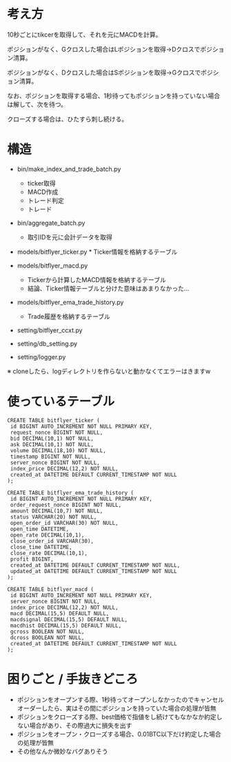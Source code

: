 # 考え方

10秒ごとにtikcerを取得して、それを元にMACDを計算。

ポジションがなく、Gクロスした場合はLポジションを取得→Dクロスでポジション清算。

ポジションがなく、Dクロスした場合はSポジションを取得→Gクロスでポジション清算。

なお、ポジションを取得する場合、1秒待ってもポジションを持っていない場合は解して、次を待つ。

クローズする場合は、ひたすら刺し続ける。


# 構造

* bin/make_index_and_trade_batch.py
    * ticker取得
    * MACD作成
    * トレード判定
    * トレード
* bin/aggregate_batch.py
    * 取引IDを元に会計データを取得

* models/bitflyer_ticker.py
       * Ticker情報を格納するテーブル
* models/bitflyer_macd.py
    * Tickerから計算したMACD情報を格納するテーブル
    * 結論、Ticker情報テーブルと分けた意味はあまりなかった...
* models/bitflyer_ema_trade_history.py
    * Trade履歴を格納するテーブル

* setting/bitflyer_ccxt.py
* setting/db_setting.py
* setting/logger.py

※ cloneしたら、logディレクトリを作らないと動かなくてエラーはきますw

# 使っているテーブル

```
CREATE TABLE bitflyer_ticker (
 id BIGINT AUTO_INCREMENT NOT NULL PRIMARY KEY,
 request_nonce BIGINT NOT NULL,
 bid DECIMAL(10,1) NOT NULL,
 ask DECIMAL(10,1) NOT NULL,
 volume DECIMAL(18,10) NOT NULL,
 timestamp BIGINT NOT NULL,
 server_nonce BIGINT NOT NULL,
 index_price DECIMAL(12,2) NOT NULL,
 created_at DATETIME DEFAULT CURRENT_TIMESTAMP NOT NULL
);
```
```
CREATE TABLE bitflyer_ema_trade_history (
 id BIGINT AUTO_INCREMENT NOT NULL PRIMARY KEY,
 order_request_nonce BIGINT NOT NULL,
 amount DECIMAL(10,7) NOT NULL,
 status VARCHAR(20) NOT NULL,
 open_order_id VARCHAR(30) NOT NULL,
 open_time DATETIME,
 open_rate DECIMAL(10,1),
 close_order_id VARCHAR(30),
 close_time DATETIME,
 close_rate DECIMAL(10,1),
 profit BIGINT,
 created_at DATETIME DEFAULT CURRENT_TIMESTAMP NOT NULL,
 updated_at DATETIME DEFAULT CURRENT_TIMESTAMP NOT NULL
);
```
```
CREATE TABLE bitflyer_macd (
 id BIGINT AUTO_INCREMENT NOT NULL PRIMARY KEY,
 server_nonce BIGINT NOT NULL,
 index_price DECIMAL(12,2) NOT NULL,
 macd DECIMAL(15,5) DEFAULT NULL,
 macdsignal DECIMAL(15,5) DEFAULT NULL,
 macdhist DECIMAL(15,5) DEFAULT NULL,
 gcross BOOLEAN NOT NULL,
 dcross BOOLEAN NOT NULL,
 created_at DATETIME DEFAULT CURRENT_TIMESTAMP NOT NULL
);
```

# 困りごと / 手抜きどころ

* ポジションをオープンする際、1秒待ってオープンしなかったのでキャンセルオーダーしたら、実はその間にポジションを持っていた場合の処理が皆無
* ポジションをクローズする際、best価格で指値をし続けてもなかなか約定しない場合があり、その際過大に損失を出す
* ポジションをオープン・クローズする場合、0.01BTC以下だけ約定した場合の処理が皆無
* その他なんか微妙なバグありそう


